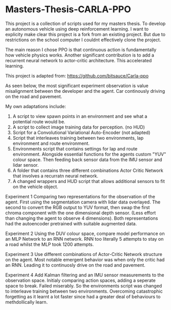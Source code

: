 # Masters-Thesis-CARLA-PPO
This project is a collection of scripts used for my masters thesis. To develop an autonomous vehicle using deep reinforcement learning. I want to explicity make clear this project is a fork from an existing project. But due to restrictions on the school computer I couldnt effectively clone the project. 

The main reason I chose PPO is that continuous action is fundamentally how vehicle physics works. Another significant contribution is to add a recurrent neural network to actor-critic architecture. This accelerated learning.

This project is adapted from:
https://github.com/bitsauce/Carla-ppo

As seen below, the most significant experiment observation is value misalignment between the developer and the agent. Car continously driving on the road and pavement.



My own adaptations include:
1) A script to view spawn points in an environment and see what a potential route would be.
2) A script to collect image training data for perception. (no HUD)
3) Script for a Convolutional Variational Auto-Encoder (not adapted)
4) Script that interleaves training between two environments, lap environment and route environment. 
5) Environments script that contains settings for lap and route environment. Alongside essential functions for the agents custom "YUV" colour space. Then feeding back sensor data from the IMU sensor and lidar sensor. 
6) A folder that contains three different combinations Actor Critic Network that involves a recurratn neural network.
7) A changed wrappers and HUD script that allows additional sensors to fit on the vehicle object. 

Experiment 1
Comparing two representations for the observation of the agent. First using the segmentation camera with lidar data overlayed. The second to convert the RGB output to YUV format, then swap the first chroma component with the one dimensional depth sensor. (Less effort than changing the agent to observe 4 dimensions). Both representations had the autoencoder pretrained with suitable augmented data.

Experiment 2
Using the DUV colour space, compare model performance on an MLP Network to an RNN network. RNN too literally 5 attempts to stay on a road whilst the MLP took 1200 attempts.

Experiment 3
Use different combinations of Actor-Critic Network structure on the agent. Most notable emergent behavior was when only the critic had an RNN. Leading it to continuosly drive on the road and pavement. 

Experiment 4
Add Kalman filtering and an IMU sensor measurements to the observation space. Initialy comparing action spaces, adding a seperate space to break. Failed miserably. So the environments script was changed to interleave training between two environments. Overcoming catastrophic forgetting as it learnt a lot faster since had a greater deal of behaviours to methdollically learn. 

